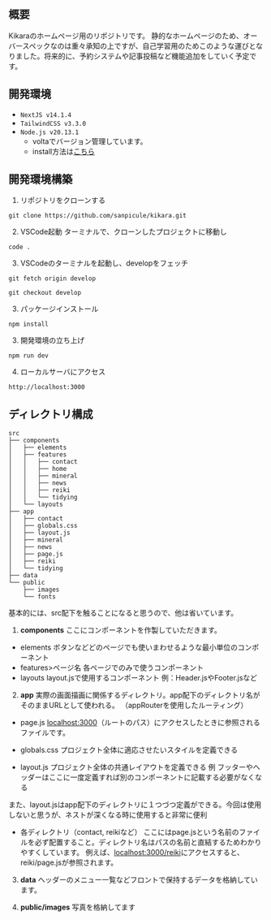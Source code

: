 ## 概要

Kikaraのホームページ用のリポジトリです。
静的なホームページのため、オーバースペックなのは重々承知の上ですが、自己学習用のためこのような運びとなりました。将来的に、予約システムや記事投稿など機能追加をしていく予定です。

## 開発環境

- `NextJS v14.1.4`
- `TailwindCSS v3.3.0`
- `Node.js v20.13.1`
  - voltaでバージョン管理しています。
  - install方法は[こちら](https://docs.volta.sh/guide/getting-started)

## 開発環境構築

1. リポジトリをクローンする

```
git clone https://github.com/sanpicule/kikara.git
```

2. VSCode起動
   ターミナルで、クローンしたプロジェクトに移動し

```
code .
```

3. VSCodeのターミナルを起動し、developをフェッチ

```
git fetch origin develop

git checkout develop
```

3. パッケージインストール

```
npm install
```

3. 開発環境の立ち上げ

```
npm run dev
```

4. ローカルサーバにアクセス

```
http://localhost:3000
```

## ディレクトリ構成

```
src
├── components
│   ├── elements
│   ├── features
│   │   ├── contact
│   │   ├── home
│   │   ├── mineral
│   │   ├── news
│   │   ├── reiki
│   │   └── tidying
│   └── layouts
├── app
│   ├── contact
│   ├── globals.css
│   ├── layout.js
│   ├── mineral
│   ├── news
│   ├── page.js
│   ├── reiki
│   └── tidying
├── data
└── public
    ├── images
    └── fonts
```

基本的には、src配下を触ることになると思うので、他は省いています。

1. **components**
   ここにコンポーネントを作製していただきます。

- elements
  ボタンなどどのページでも使いまわせるような最小単位のコンポーネント
- features>ページ名
  各ページでのみで使うコンポーネント
- layouts
  layout.jsで使用するコンポーネント
  例：Header.jsやFooter.jsなど

2. **app**
   実際の画面描画に関係するディレクトリ。app配下のディレクトリ名がそのままURLとして使われる。
   （appRouterを使用したルーティング）

- page.js
  [localhost:3000](http://localhost:3000)（ルートのパス）にアクセスしたときに参照されるファイルです。

- globals.css
  プロジェクト全体に適応させたいスタイルを定義できる

- layout.js
  プロジェクト全体の共通レイアウトを定義できる
  例 フッターやヘッダーはここに一度定義すれば別のコンポーネントに記載する必要がなくなる

また、layout.jsはapp配下のディレクトリに１つづつ定義ができる。今回は使用しないと思うが、ネストが深くなる時に使用すると非常に便利

- 各ディレクトリ（contact, reikiなど）
  ここにはpage.jsという名前のファイルを必ず配置すること。ディレクトリ名はパスの名前と直結するためわかりやすくしています。
  例えば、[localhost:3000/reiki](http://localhost:3000/reiki)にアクセスすると、reiki/page.jsが参照されます。

3. **data**
   ヘッダーのメニュー一覧などフロントで保持するデータを格納しています。

4. **public/images**
   写真を格納してます
